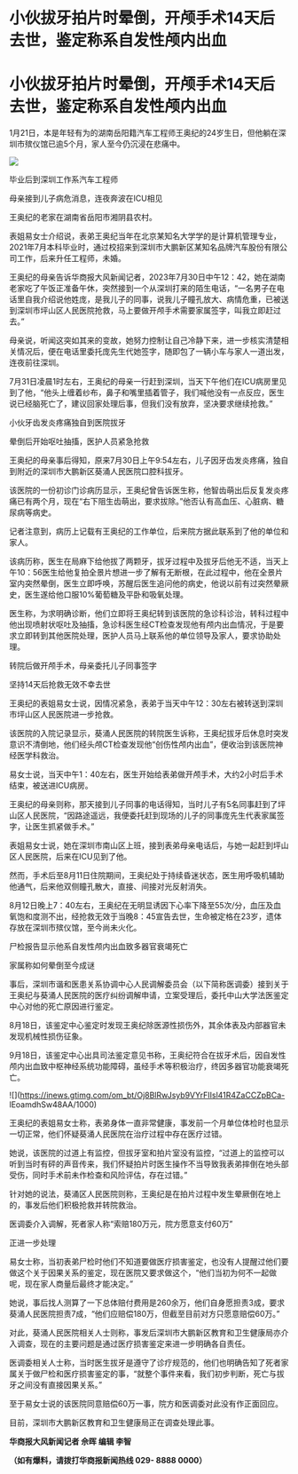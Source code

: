 # 小伙拔牙拍片时晕倒，开颅手术14天后去世，鉴定称系自发性颅内出血

# 小伙拔牙拍片时晕倒，开颅手术14天后去世，鉴定称系自发性颅内出血

1月21日，本是年轻有为的湖南岳阳籍汽车工程师王奥纪的24岁生日，但他躺在深圳市殡仪馆已逾5个月，家人至今仍沉浸在悲痛中。

![](https://inews.gtimg.com/om_bt/OP0Iq7UK10MnZQ_HAgfNs7KA1hNMlOa60VveqwM7lqCIwAA/1000)

毕业后到深圳工作系汽车工程师

母亲接到儿子病危消息，连夜奔波在ICU相见

王奥纪的老家在湖南省岳阳市湘阴县农村。

表姐易女士介绍说，表弟王奥纪当年在北京某知名大学学的是计算机管理专业，2021年7月本科毕业时，通过校招来到深圳市大鹏新区某知名品牌汽车股份有限公司工作，后来升任工程师，未婚。

王奥纪的母亲告诉华商报大风新闻记者，2023年7月30日中午12：42，她在湖南老家吃了午饭正准备午休，突然接到一个从深圳打来的陌生电话，“一名男子在电话里自我介绍说他姓庞，是我儿子的同事，说我儿子瞳孔放大、病情危重，已被送到深圳市坪山区人民医院抢救，马上要做开颅手术需要家属签字，叫我立即赶过去。”

母亲说，听闻这突如其来的变故，她努力控制让自己冷静下来，进一步核实清楚相关情况后，便在电话里委托庞先生代她签字，随即包了一辆小车与家人一道出发，连夜前往深圳。

7月31日凌晨1时左右，王奥纪的母亲一行赶到深圳，当天下午他们在ICU病房里见到了他，“他头上缠着纱布，鼻子和嘴里插着管子，我们喊他没有一点反应，医生说已经脑死亡了，建议回家处理后事，但我们没有放弃，坚决要求继续抢救。”

小伙牙齿发炎疼痛独自到医院拔牙

晕倒后开始呕吐抽搐，医护人员紧急抢救

王奥纪的母亲事后得知，原来7月30日上午9:54左右，儿子因牙齿发炎疼痛，独自到附近的深圳市大鹏新区葵涌人民医院口腔科拔牙。

该医院的一份初诊门诊病历显示，王奥纪曾告诉医生称，他智齿萌出后反复发炎疼痛已有两个月，现在“右下阻生齿萌出，要求拔除。”他否认有高血压、心脏病、糖尿病等病史。

记者注意到，病历上记载有王奥纪的工作单位，后来院方据此联系到了他的单位和家人。

该病历称，医生在局麻下给他拔了两颗牙，拔牙过程中及拔牙后他无不适，当天上午10：56医生给他复拍全景片想进一步了解有无断根，在此过程中，他在全景片室内突然晕倒，医生立即呼唤，苏醒后医生追问他的病史，他说以前有过突然晕厥史，医生遂给他口服10%葡萄糖及平卧和吸氧处理。

医生称，为求明确诊断，他们立即将王奥纪转到该医院的急诊科诊治，转科过程中他出现喷射状呕吐及抽搐，急诊科医生经CT检查发现他有颅内出血情况，于是要求立即转到其他医院处理，医护人员马上联系他的单位领导及家人，要求协助处理。

转院后做开颅手术，母亲委托儿子同事签字

坚持14天后抢救无效不幸去世

王奥纪的表姐易女士说，因情况紧急，表弟于当天中午12：30左右被转送到深圳市坪山区人民医院进一步抢救。

该医院的入院记录显示，葵涌人民医院的转院医生诉称，王奥纪拔牙后休息时突发意识不清倒地，他们经头颅CT检查发现他“创伤性颅内出血”，便收治到该医院神经医学科救治。

易女士说，当天中午1：40左右，医生开始给表弟做开颅手术，大约2小时后手术结束，被送进ICU病房。

王奥纪的母亲则称，那天接到儿子同事的电话得知，当时儿子有5名同事赶到了坪山区人民医院，“因路途遥远，我便委托赶到现场的儿子的同事庞先生代表家属签字，让医生抓紧做手术。”

表姐易女士说，她在深圳市南山区上班，接到表弟母亲电话后，与她一起赶到坪山区人民医院，后来在ICU见到了他。

然而，手术后至8月11日住院期间，王奥纪处于持续昏迷状态，医生用呼吸机辅助他通气，后来他双侧瞳孔散大，直接、间接对光反射消失。

8月12日晚上7：40左右，王奥纪在无明显诱因下心率下降至55次/分，血压及血氧饱和度测不出，经抢救无效于当晚8：45宣告去世，生命被定格在23岁，遗体存放在深圳市殡仪馆，至今尚未火化。

尸检报告显示他系自发性颅内出血致多器官衰竭死亡

家属称如何晕倒至今成谜

事后，深圳市谐和医患关系协调中心人民调解委员会（以下简称医调委）接到关于王奥纪与葵涌人民医院的医疗纠纷调解申请，立案受理后，委托中山大学法医鉴定中心对他的死亡原因进行鉴定。

8月18日，该鉴定中心鉴定时发现王奥纪除医源性损伤外，其余体表及内部器官未发现机械性损伤征象。

9月18日，该鉴定中心出具司法鉴定意见书称，王奥纪符合在拔牙术后，因自发性颅内出血致中枢神经系统功能障碍，虽经手术等积极治疗，终因多器官功能衰竭死亡。

![](https://inews.gtimg.com/om_bt/Oj8BlRwJsyb9VYrFIIsl41R4ZaCCZpBCa-
lEoamdhSw48AA/1000)

王奥纪的表姐易女士称，表弟身体一直非常健康，事发前一个月单位体检时也显示一切正常，他们怀疑葵涌人民医院在治疗过程中存在医疗过错。

她说，该医院的过道上有监控，但拔牙室和拍片室没有监控，“过道上的监控可以听到当时有砰的声音传来，我们怀疑拍片时医生操作不当导致我表弟摔倒在地头部受伤，同时手术前未作检查和风险评估，存在过错。”

针对她的说法，葵涌区人民医院则称，王奥纪是在拍片过程中发生晕厥倒在地上的，事发后他们积极抢救并转院救治。

医调委介入调解，死者家人称“索赔180万元，院方愿意支付60万”

正进一步处理

易女士称，当初表弟尸检时他们不知道要做医疗损害鉴定，也没有人提醒过他们要做这个关于因果关系的鉴定，现在医院又要求做这个，“他们当初为何不一起做呢，现在家人商量后最终才能决定。”

她说，事后找人测算了一下总体赔付费用是260余万，他们自身愿担责3成，要求葵涌人民医院担责7成，“他们应赔偿180万，但截至目前对方只愿意赔偿60万。”

对此，葵涌人民医院相关人士则称，事发后深圳市大鹏新区教育和卫生健康局亦介入调查，现在的主要问题是通过医疗损害鉴定来进一步明确各自责任。

医调委相关人士称，当时医生拔牙是遵守了诊疗规范的，他们也明确告知了死者家属关于做尸检和医疗损害鉴定的事，“就整个事件来看，我们初步判断，死亡与拔牙之间没有直接因果关系。”

至于易女士说的该医院同意赔偿60万一事，院方和医调委对此没有作正面回应。

目前，深圳市大鹏新区教育和卫生健康局正在调查处理此事。

**华商报大风新闻记者 佘晖 编辑 李智**

**（如有爆料，请拨打华商报新闻热线 029- 8888 0000）**

